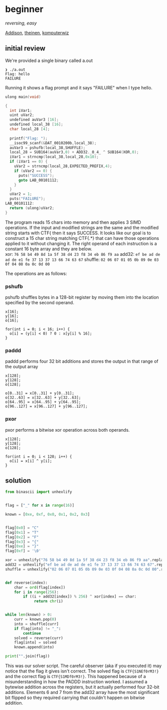 # beginner

_reversing, easy_

[Addison], [theinen], [komputerwiz]

## initial review

We're provided a single binary called a.out

```text
❯ ./a.out
Flag: hello
FAILURE
```

Running it shows a flag prompt and it says "FAILURE" when I type hello.  

```c
ulong main(void)

{
  int iVar1;
  uint uVar2;
  undefined auVar3 [16];
  undefined local_38 [16];
  char local_28 [4];
  
  printf("Flag: ");
  __isoc99_scanf(&DAT_0010200b,local_38);
  auVar3 = pshufb(local_38,SHUFFLE);
  local_28 = SUB164(auVar3,0) + ADD32._0_4_ ^ SUB164(XOR,0);
  iVar1 = strncmp(local_38,local_28,0x10);
  if (iVar1 == 0) {
    uVar2 = strncmp(local_28,EXPECTED_PREFIX,4);
    if (uVar2 == 0) {
      puts("SUCCESS");
      goto LAB_00101112;
    }
  }
  uVar2 = 1;
  puts("FAILURE");
LAB_00101112:
  return (ulong)uVar2;
}
```

The program reads 15 chars into memory and then applies 3 SIMD operations.  If the input and modified strings are the same and the modified string starts with CTF{ then it says SUCCESS.  It looks like our goal is to construct a 15 char string matching CTF{.\*} that can have those operations applied to it without changing it.  The right operand of each instruction is a constant 16 byte array and they are below.  
xor: `76 58 b4 49 8d 1a 5f 38 d4 23 f8 34 eb 86 f9 aa`
add32: `ef be ad de ad de e1 fe 37 13 37 13 66 74 63 67`
shuffle: `02 06 07 01 05 0b 09 0e 03 0f 04 08 0a 0c 0d 00`

The operations are as follows:

### pshufb

pshufb shuffles bytes in a 128-bit register by moving them into the location specified by the second operand.  

```
x[16];
y[16];
o[16];

for(int i = 0; i < 16; i++) {
  o[i] = (y[i] < 0) ? 0 : x[y[i] % 16];
}
```

### paddd

paddd performs four 32 bit additions and stores the output in that range of the output array

```text
x[128];
y[128];
o[128];

o[0..31] = x[0..31] + y[0..31];
o[32..63] = x[32..63] + y[32..63];
o[64..95] = x[64..95] + y[64..95];
o[96..127] = x[96..127] + y[96..127];
```

### pxor

pxor performs a bitwise xor operation across both operands.  

```text
x[128];
y[128];
o[128];

for(int i = 0; i < 128; i++) {
  o[i] = x[i] ^ y[i];
}
```

## solution

```python
from binascii import unhexlify


flag = ["_" for x in range(16)]

known = [0xe, 0xf, 0x0, 0x1, 0x2, 0x3]


flag[0x0] = "C"
flag[0x1] = "T"
flag[0x2] = "F"
flag[0x3] = "{"
flag[0xe] = "}"
flag[0xf] = '\0'

xor = unhexlify("76 58 b4 49 8d 1a 5f 38 d4 23 f8 34 eb 86 f9 aa".replace(" ",""))
add32 = unhexlify("ef be ad de ad de e1 fe 37 13 37 13 66 74 63 67".replace(" ",""))
shuffle = unhexlify("02 06 07 01 05 0b 09 0e 03 0f 04 08 0a 0c 0d 00".replace(" ",""))


def reverse(index):
	char = ord(flag[index])
	for i in range(256):
		if ((i + add32[index]) % 256) ^ xor[index] == char:
			 return chr(i)


while len(known) > 0:
	curr = known.pop(0)
	into = shuffle[curr]
	if flag[into] != "_":
		continue
	solved = reverse(curr)
	flag[into] = solved
	known.append(into)

print("".join(flag))
```

This was our solver script.  The careful observer (aka if you executed it) may notice that the flag it gives isn't correct.  The solved flag is `CTF{S1NEf0rM3!}` and the correct flag is `CTF{S1MDf0rM3!}`.  This happened because of a misunderstanding in how the PADDD instruction worked.  I assumed a bytewise addition across the registers, but it actually performed four 32-bit additions.  Elements 6 and 7 from the add32 array have the most significant bit flipped so they required carrying that couldn't happen on bitwise addition.  


[Addison]: https://github.com/VTCAKAVSMoACE
[theinen]: https://github.com/tcheinen
[komputerwiz]: https://github.com/komputerwiz
